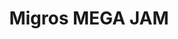 ---
ee_id: '192'
site: '1'
type: '2'
long_id: 2005-028 Migros Nintendo Mega Jam
url: 2005-028-migros-nintendo-mega-jam
year: '2005'
medium: Sharpie on CDs.
commission:
add_credit:
dims:
pitch: "Free CD given away during exhibition. Edition unknown. \n"
ps: |-
  <p>​​For a few years, 4 every show I did I had free CD takeaways with music on them (or were they 5$?, I can't remember). This CD was both given away, and played during a show I

  did at the Migros museum in 2005. The music was an improvisation on a Nintendo NES music sequencer I was working on at the time, and which would eventually power the music in a vid I made that year called Super Mario Movie.&nbsp; :)</p>
live_url:
related: "[20] 2005-001 Super Mario Movie - supermariomovie"
title: Migros MEGA JAM
youtube:
imgs: migros-jam-2005-028-full-database-ih.jpg
subheading:
year2: '2005'
download:
add_credits:
related_code:
! '':
layout: things-i-made
---